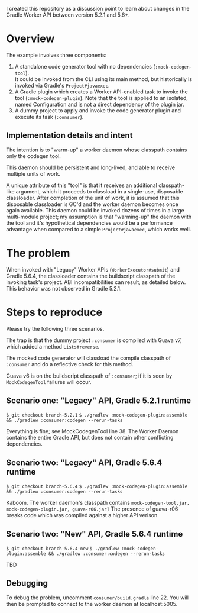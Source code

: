 I created this repository as a discussion point to learn about changes in the Gradle Worker API between version 5.2.1 and 5.6+.

# Overview
The example involves three components:
1. A standalone code generator tool with no dependencies (`:mock-codegen-tool`).  
It could be invoked from the CLI using its main method, but historically is invoked via Gradle's `Project#javaexec`.
2. A Gradle plugin which creates a Worker API-enabled task to invoke the tool (`:mock-codegen-plugin`).
Note that the tool is applied to an isolated, named Configuration and is not a direct dependency of the plugin jar.
3. A dummy project to apply and invoke the code generator plugin and execute its task (`:consumer`).

## Implementation details and intent
The intention is to "warm-up" a worker daemon whose classpath contains only the codegen tool.

This daemon should be persistent and long-lived, and able to receive multiple units of work.

A unique attribute of this "tool" is that it receives an additional classpath-like argument, which it proceeds
to classload in a single-use, disposable classloader.  After completion of the unit of work, it is assumed that this
disposable classloader is GC'd and the worker daemon becomes once again available.  This daemon could be invoked dozens 
of times in a large multi-module project; my assumption is that "warming-up" the daemon with the tool and it's hypothetical
dependencies would be a performance advantage when compared to a simple `Project#javaexec`, which works well.

# The problem
When invoked with "Legacy" Worker APIs (`WorkerExecutor#submit`) and Gradle 5.6.4, the classloader contains the 
buildscript classpath of the invoking task's project.  ABI incompatibilities can result, as detailed below.  This 
behavior was not observed in Gradle 5.2.1.

# Steps to reproduce
Please try the following three scenarios.

The trap is that the dummy project `:consumer` is compiled with Guava v7, which added a method `Lists#reverse`.

The mocked code generator will classload the compile classpath of `:consumer` and do a reflective check for this method.

Guava v6 is on the buildscript classpath of `:consumer`; if it is seen by `MockCodegenTool` failures will occur.

## Scenario one: "Legacy" API, Gradle 5.2.1 runtime
`$ git checkout branch-5.2.1`
`$ ./gradlew :mock-codegen-plugin:assemble && ./gradlew :consumer:codegen --rerun-tasks`

Everything is fine; see MockCodegenTool line 38.
The Worker Daemon contains the entire Gradle API, but does not contain other conflicting dependencies.

## Scenario two: "Legacy" API, Gradle 5.6.4 runtime
`$ git checkout branch-5.6.4`
`$ ./gradlew :mock-codegen-plugin:assemble && ./gradlew :consumer:codegen --rerun-tasks`

Kaboom.  The worker daemon's classpath contains `mock-codegen-tool.jar, mock-codegen-plugin.jar, guava-r06.jar]`
The presence of guava-r06 breaks code which was compiled against a higher API verison.

## Scenario two: "New" API, Gradle 5.6.4 runtime
`$ git checkout branch-5.6.4-new`
`$ ./gradlew :mock-codegen-plugin:assemble && ./gradlew :consumer:codegen --rerun-tasks`

TBD

## Debugging
To debug the problem, uncomment `consumer/build.gradle` line 22.  You will then be prompted to connect to the worker 
daemon at localhost:5005.